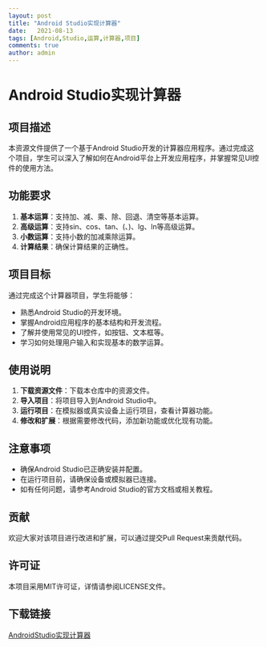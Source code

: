 ```yaml
---
layout: post
title: "Android Studio实现计算器"
date:   2021-08-13
tags: [Android,Studio,运算,计算器,项目]
comments: true
author: admin
---
```

# Android Studio实现计算器

## 项目描述

本资源文件提供了一个基于Android Studio开发的计算器应用程序。通过完成这个项目，学生可以深入了解如何在Android平台上开发应用程序，并掌握常见UI控件的使用方法。

## 功能要求

1. **基本运算**：支持加、减、乘、除、回退、清空等基本运算。
2. **高级运算**：支持sin、cos、tan、(、)、lg、ln等高级运算。
3. **小数运算**：支持小数的加减乘除运算。
4. **计算结果**：确保计算结果的正确性。

## 项目目标

通过完成这个计算器项目，学生将能够：

- 熟悉Android Studio的开发环境。
- 掌握Android应用程序的基本结构和开发流程。
- 了解并使用常见的UI控件，如按钮、文本框等。
- 学习如何处理用户输入和实现基本的数学运算。

## 使用说明

1. **下载资源文件**：下载本仓库中的资源文件。
2. **导入项目**：将项目导入到Android Studio中。
3. **运行项目**：在模拟器或真实设备上运行项目，查看计算器功能。
4. **修改和扩展**：根据需要修改代码，添加新功能或优化现有功能。

## 注意事项

- 确保Android Studio已正确安装并配置。
- 在运行项目前，请确保设备或模拟器已连接。
- 如有任何问题，请参考Android Studio的官方文档或相关教程。

## 贡献

欢迎大家对该项目进行改进和扩展，可以通过提交Pull Request来贡献代码。

## 许可证

本项目采用MIT许可证，详情请参阅LICENSE文件。

## 下载链接

[AndroidStudio实现计算器](https://pan.quark.cn/s/d4d850c004a2)